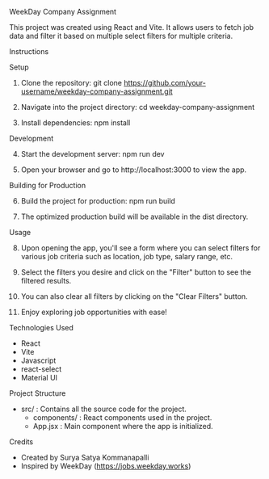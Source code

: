 WeekDay Company Assignment

This project was created using React and Vite. It allows users to fetch job data and filter it based on multiple select filters for multiple criteria.

Instructions

Setup

1. Clone the repository:
   git clone https://github.com/your-username/weekday-company-assignment.git

2. Navigate into the project directory:
   cd weekday-company-assignment

3. Install dependencies:
   npm install

Development

4. Start the development server:
   npm run dev

5. Open your browser and go to http://localhost:3000 to view the app.

Building for Production

6. Build the project for production:
   npm run build

7. The optimized production build will be available in the dist directory.

Usage

8. Upon opening the app, you'll see a form where you can select filters for various job criteria such as location, job type, salary range, etc.

9. Select the filters you desire and click on the "Filter" button to see the filtered results.

10. You can also clear all filters by clicking on the "Clear Filters" button.

11. Enjoy exploring job opportunities with ease!

Technologies Used

- React
- Vite
- Javascript
- react-select
- Material UI

Project Structure

- src/ : Contains all the source code for the project.
  - components/ : React components used in the project.
  - App.jsx : Main component where the app is initialized.

Credits

- Created by Surya Satya Kommanapalli
- Inspired by WeekDay (https://jobs.weekday.works)

